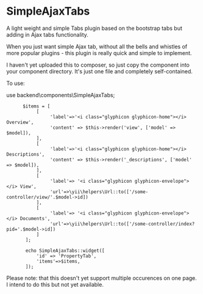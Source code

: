 # SimpleAjaxTabs
A light weight and simple Tabs plugin based on the bootstrap tabs but adding in Ajax tabs functionality.

When you just want simple Ajax tab, without all the bells and whistles of more popular plugins - this plugin is really quick and simple to implement.

I haven't yet uploaded this to composer, so just copy the component into your component directory.  It's just one file and completely self-contained.

To use:

use backend\components\SimpleAjaxTabs;

          $items = [
               [
                    'label'=>'<i class="glyphicon glyphicon-home"></i> Overview',
                    'content' => $this->render('view', ['model' => $model]),
               ],
               [
                    'label'=>'<i class="glyphicon glyphicon-home"></i> Descriptions',
                    'content' => $this->render('_descriptions', ['model' => $model]),
               ],
               [
                    'label'=> '<i class="glyphicon glyphicon-envelope"></i> View',
                    'url'=>\yii\helpers\Url::to(['/some-controller/view/'.$model->id])
               ],
               [
                    'label'=> '<i class="glyphicon glyphicon-envelope"></i> Documents',
                    'url'=>\yii\helpers\Url::to(['/some-controller/index?pid='.$model->id])
               ]
           ];
            
           echo SimpleAjaxTabs::widget([
               'id' => 'PropertyTab',
               'items'=>$items,
           ]);
           
Please note: that this doesn't yet support multiple occurences on one page.  I intend to do this but not yet available.     
